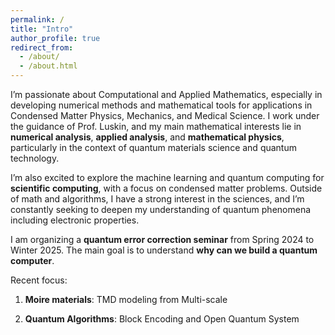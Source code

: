 ```yaml
---
permalink: /
title: "Intro"
author_profile: true
redirect_from: 
  - /about/
  - /about.html
---
```

I’m passionate about Computational and Applied Mathematics, especially in developing numerical methods and mathematical tools for applications in Condensed Matter Physics, Mechanics, and Medical Science. I work under the guidance of Prof. Luskin, and my main mathematical interests lie in __numerical analysis__, __applied analysis__, and __mathematical physics__, particularly in the context of quantum materials science and quantum technology.

I’m also excited to explore the machine learning and quantum computing for __scientific computing__, with a focus on condensed matter problems. Outside of math and algorithms, I have a strong interest in the sciences, and I’m constantly seeking to deepen my understanding of quantum phenomena including electronic properties.

I am organizing a __quantum error correction seminar__ from Spring 2024 to Winter 2025. The main goal is to understand __why can we build a quantum computer__. 

Recent focus:

1. __Moire materials__: TMD modeling from Multi-scale

2. __Quantum Algorithms__: Block Encoding and Open Quantum System






